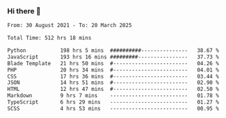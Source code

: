 ### Hi there 👋

<!--
**dominoto/dominoto** is a ✨ _special_ ✨ repository because its `README.md` (this file) appears on your GitHub profile.

Here are some ideas to get you started:

- 🔭 I’m currently working on ...
- 🌱 I’m currently learning ...
- 👯 I’m looking to collaborate on ...
- 🤔 I’m looking for help with ...
- 💬 Ask me about ...
- 📫 How to reach me: ...
- 😄 Pronouns: ...
- ⚡ Fun fact: ...
-->
<!--START_SECTION:waka-->

```txt
From: 30 August 2021 - To: 20 March 2025

Total Time: 512 hrs 18 mins

Python           198 hrs 5 mins  ##########---------------   38.67 %
JavaScript       193 hrs 16 mins #########----------------   37.73 %
Blade Template   21 hrs 50 mins  #------------------------   04.26 %
PHP              20 hrs 34 mins  #------------------------   04.01 %
CSS              17 hrs 36 mins  #------------------------   03.44 %
JSON             14 hrs 51 mins  #------------------------   02.90 %
HTML             12 hrs 47 mins  #------------------------   02.50 %
Markdown         9 hrs 7 mins    -------------------------   01.78 %
TypeScript       6 hrs 29 mins   -------------------------   01.27 %
SCSS             4 hrs 53 mins   -------------------------   00.95 %
```

<!--END_SECTION:waka-->

